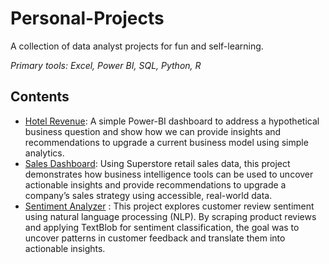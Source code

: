# Personal-Projects
A collection of data analyst projects for fun and self-learning. 

*Primary tools: Excel, Power BI, SQL, Python, R*

## Contents
- [Hotel Revenue](hotel-revenue): A simple Power-BI dashboard to address a hypothetical business question and show how we can provide insights and recommendations to upgrade a current business model using simple analytics.
- [Sales Dashboard](salesDashboard): Using Superstore retail sales data, this project demonstrates how business intelligence tools can be used to uncover actionable insights and provide recommendations to upgrade a company’s sales strategy using accessible, real-world data.
- [Sentiment Analyzer](sentimentAnalyzer) : This project explores customer review sentiment using natural language processing (NLP). By scraping product reviews and applying TextBlob for sentiment classification, the goal was to uncover patterns in customer feedback and translate them into actionable insights.
